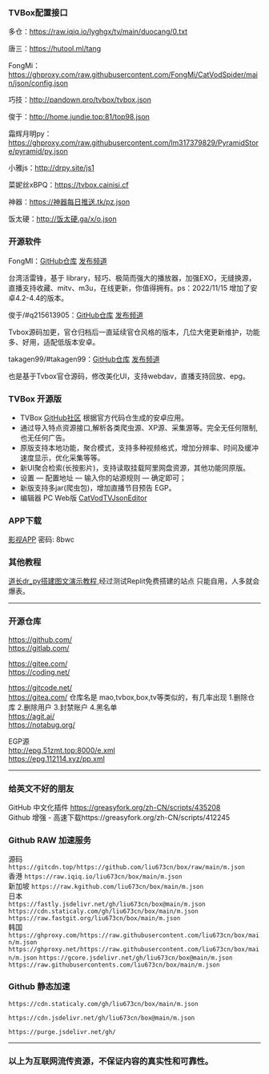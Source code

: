 ### TVBox配置接口


多仓：https://raw.iqiq.io/lyghgx/tv/main/duocang/0.txt

唐三：https://hutool.ml/tang

FongMi：https://ghproxy.com/raw.githubusercontent.com/FongMi/CatVodSpider/main/json/config.json

巧技：http://pandown.pro/tvbox/tvbox.json

俊于：http://home.jundie.top:81/top98.json

霜辉月明py：https://ghproxy.com/raw.githubusercontent.com/lm317379829/PyramidStore/pyramid/py.json

小雅js：http://drpy.site/js1

菜妮丝xBPQ：https://tvbox.cainisi.cf

神器：https://神器每日推送.tk/pz.json

饭太硬：http://饭太硬.ga/x/o.json

### 开源软件

FongMI：[GitHub仓库](https://github.com/fantaiying7/FongMi-TV)     [发布频道](https://t.me/+Zcj4gVQhHykwMGU1)

台湾活雷锋，基于 library，轻巧、极简而强大的播放器，加强EXO，无缝换源，直播支持收藏、mitv、m3u，在线更新，你值得拥有。ps：2022/11/15 增加了安卓4.2-4.4的版本。

俊于/#q215613905：[GitHub仓库](https://github.com/q215613905/TVBoxOS)     [发布频道](https://t.me/TVBoxOSC)

Tvbox源码加更，官仓归档后一直延续官仓风格的版本，几位大佬更新维护，功能多、好用，适配低版本安卓。

takagen99/#takagen99：[GitHub仓库](https://github.com/takagen99/Box)     [发布频道](https://t.me/TVBoxOSC)

也是基于Tvbox官仓源码，修改美化UI，支持webdav，直播支持回放、epg。

### TVBox 开源版
- TVBox [GitHub社区](https://github.com/CatVodTVOfficial/TVBoxOSC) 根据官方代码仓生成的安卓应用。  
- 通过导入特点资源接口,解析各类爬虫源、XP源、采集源等。完全无任何限制,也无任何广告。  
- 原版支持本地功能，聚合模式，支持多种视频格式，增加分辨率、时间及缓冲速度显示，优化采集等等。
- 新UI聚合检索(长按影片)，支持读取挂载阿里网盘资源，其他功能同原版。
- 设置 — 配置地址 — 输入你的站源规则 — 确定即可；  
- 新版支持多jar(爬虫包)，增加直播节目预告 EGP。
- 编辑器 PC Web版 [CatVodTVJsonEditor](https://xn--sss604efuw.ga/%e7%bc%96%e8%be%91%e5%99%a8/)

### APP下载
[影视APP](https://lyghgx23.lanzoue.com/b018aym5g)  密码: 8bwc


### 其他教程
[道长dr_py搭建图文演示教程](http://www.liucn.cc/83.html),经过测试Replit免费搭建的站点 只能自用，人多就会爆表。  

------
### 开源仓库
https://github.com/  
https://gitlab.com/  

https://gitee.com/  
https://coding.net/  

https://gitcode.net/  
https://gitea.com/  仓库名是 mao,tvbox,box,tv等类似的，有几率出现 1.删除仓库 2.删除用户 3.封禁账户 4.黑名单  
https://agit.ai/  
https://notabug.org/  

EGP源  
http://epg.51zmt.top:8000/e.xml  
https://epg.112114.xyz/pp.xml  

------
### 给英文不好的朋友
GitHub 中文化插件 https://greasyfork.org/zh-CN/scripts/435208  
Github 增强 - 高速下载https://greasyfork.org/zh-CN/scripts/412245  

### Github RAW 加速服务

源码   `https://gitcdn.top/https://github.com/liu673cn/box/raw/main/m.json`  
香港   `https://raw.iqiq.io/liu673cn/box/main/m.json`  
新加坡 `https://raw.kgithub.com/liu673cn/box/main/m.json`  
日本  
`https://fastly.jsdelivr.net/gh/liu673cn/box@main/m.json`  
`https://cdn.staticaly.com/gh/liu673cn/box/main/m.json`  
`https://raw.fastgit.org/liu673cn/box/main/m.json`  
韩国  
`https://ghproxy.com/https://raw.githubusercontent.com/liu673cn/box/main/m.json`  
`https://ghproxy.net/https://raw.githubusercontent.com/liu673cn/box/main/m.json`
`https://gcore.jsdelivr.net/gh/liu673cn/box@main/m.json`  
`https://raw.githubusercontents.com/liu673cn/box/main/m.json`  

### Github 静态加速  
`https://cdn.staticaly.com/gh/liu673cn/box/main/m.json`  

`https://cdn.jsdelivr.net/gh/liu673cn/box@main/m.json`  

`https://purge.jsdelivr.net/gh/`  

------
### 以上为互联网流传资源，不保证内容的真实性和可靠性。

